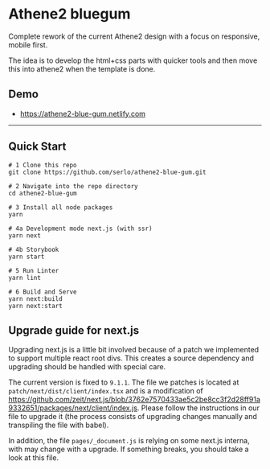 # Athene2 bluegum

Complete rework of the current Athene2 design with a focus on responsive, mobile first.

The idea is to develop the html+css parts with quicker tools and then move this into athene2 when the template is done.

## Demo

- https://athene2-blue-gum.netlify.com

---

## Quick Start

```
# 1 Clone this repo
git clone https://github.com/serlo/athene2-blue-gum.git

# 2 Navigate into the repo directory
cd athene2-blue-gum

# 3 Install all node packages
yarn

# 4a Development mode next.js (with ssr)
yarn next

# 4b Storybook
yarn start

# 5 Run Linter
yarn lint

# 6 Build and Serve
yarn next:build
yarn next:start
```

## Upgrade guide for next.js

Upgrading next.js is a little bit involved because of a patch we implemented to support multiple react root divs. This creates a source dependency and upgrading should be handled with special care.

The current version is fixed to `9.1.1`. The file we patches is located at `patch/next/dist/client/index.tsx` and is a modification of https://github.com/zeit/next.js/blob/3762e7570433ae5c2be8cc3f2d28ff91a9332651/packages/next/client/index.js. Please follow the instructions in our file to upgrade it (the process consists of upgrading changes manually and transpiling the file with babel).

In addition, the file `pages/_document.js` is relying on some next.js interna, with may change with a upgrade. If something breaks, you should take a look at this file.
